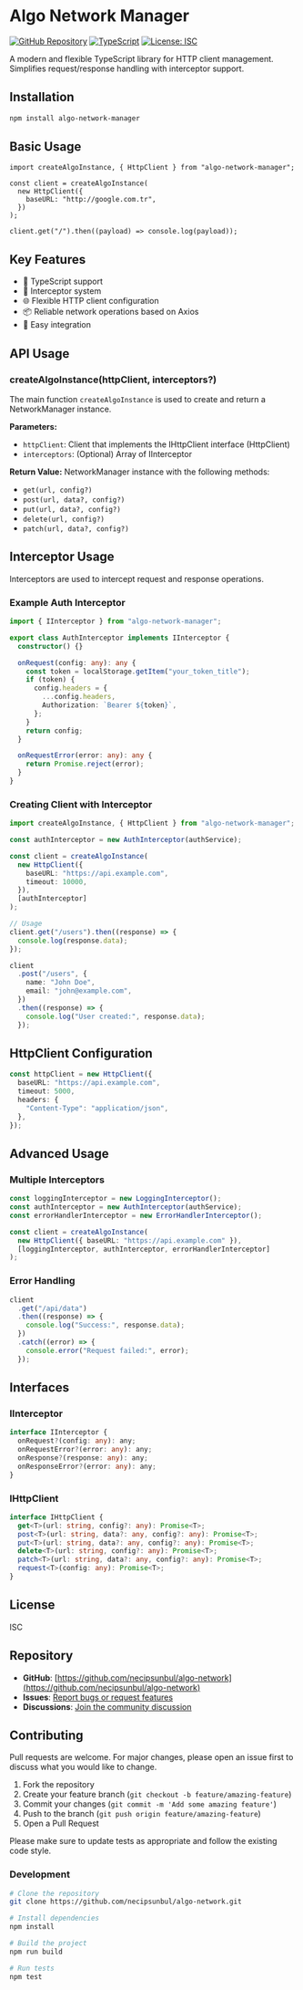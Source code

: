 # Algo Network Manager

[![GitHub Repository](https://img.shields.io/badge/GitHub-algo--network-blue?logo=github)](https://github.com/necipsunbul/algo-network)
[![TypeScript](https://img.shields.io/badge/TypeScript-100%25-blue?logo=typescript)](https://github.com/necipsunbul/algo-network)
[![License: ISC](https://img.shields.io/badge/License-ISC-green.svg)](https://github.com/necipsunbul/algo-network/blob/master/LICENSE)

A modern and flexible TypeScript library for HTTP client management. Simplifies request/response handling with interceptor support.

## Installation

```bash
npm install algo-network-manager
```

## Basic Usage

```typescriptnpm
import createAlgoInstance, { HttpClient } from "algo-network-manager";

const client = createAlgoInstance(
  new HttpClient({
    baseURL: "http://google.com.tr",
  })
);

client.get("/").then((payload) => console.log(payload));
```

## Key Features

- 🚀 TypeScript support
- 🔧 Interceptor system
- 🌐 Flexible HTTP client configuration
- 📦 Reliable network operations based on Axios
- 🔌 Easy integration

## API Usage

### createAlgoInstance(httpClient, interceptors?)

The main function `createAlgoInstance` is used to create and return a NetworkManager instance.

**Parameters:**

- `httpClient`: Client that implements the IHttpClient interface (HttpClient)
- `interceptors`: (Optional) Array of IInterceptor

**Return Value:**
NetworkManager instance with the following methods:

- `get(url, config?)`
- `post(url, data?, config?)`
- `put(url, data?, config?)`
- `delete(url, config?)`
- `patch(url, data?, config?)`

## Interceptor Usage

Interceptors are used to intercept request and response operations.

### Example Auth Interceptor

```typescript
import { IInterceptor } from "algo-network-manager";

export class AuthInterceptor implements IInterceptor {
  constructor() {}

  onRequest(config: any): any {
    const token = localStorage.getItem("your_token_title");
    if (token) {
      config.headers = {
        ...config.headers,
        Authorization: `Bearer ${token}`,
      };
    }
    return config;
  }

  onRequestError(error: any): any {
    return Promise.reject(error);
  }
}
```

### Creating Client with Interceptor

```typescript
import createAlgoInstance, { HttpClient } from "algo-network-manager";

const authInterceptor = new AuthInterceptor(authService);

const client = createAlgoInstance(
  new HttpClient({
    baseURL: "https://api.example.com",
    timeout: 10000,
  }),
  [authInterceptor]
);

// Usage
client.get("/users").then((response) => {
  console.log(response.data);
});

client
  .post("/users", {
    name: "John Doe",
    email: "john@example.com",
  })
  .then((response) => {
    console.log("User created:", response.data);
  });
```

## HttpClient Configuration

```typescript
const httpClient = new HttpClient({
  baseURL: "https://api.example.com",
  timeout: 5000,
  headers: {
    "Content-Type": "application/json",
  },
});
```

## Advanced Usage

### Multiple Interceptors

```typescript
const loggingInterceptor = new LoggingInterceptor();
const authInterceptor = new AuthInterceptor(authService);
const errorHandlerInterceptor = new ErrorHandlerInterceptor();

const client = createAlgoInstance(
  new HttpClient({ baseURL: "https://api.example.com" }),
  [loggingInterceptor, authInterceptor, errorHandlerInterceptor]
);
```

### Error Handling

```typescript
client
  .get("/api/data")
  .then((response) => {
    console.log("Success:", response.data);
  })
  .catch((error) => {
    console.error("Request failed:", error);
  });
```

## Interfaces

### IInterceptor

```typescript
interface IInterceptor {
  onRequest?(config: any): any;
  onRequestError?(error: any): any;
  onResponse?(response: any): any;
  onResponseError?(error: any): any;
}
```

### IHttpClient

```typescript
interface IHttpClient {
  get<T>(url: string, config?: any): Promise<T>;
  post<T>(url: string, data?: any, config?: any): Promise<T>;
  put<T>(url: string, data?: any, config?: any): Promise<T>;
  delete<T>(url: string, config?: any): Promise<T>;
  patch<T>(url: string, data?: any, config?: any): Promise<T>;
  request<T>(config: any): Promise<T>;
}
```

## License

ISC

## Repository

- **GitHub**: [https://github.com/necipsunbul/algo-network](https://github.com/necipsunbul/algo-network)
- **Issues**: [Report bugs or request features](https://github.com/necipsunbul/algo-network/issues)
- **Discussions**: [Join the community discussion](https://github.com/necipsunbul/algo-network/discussions)

## Contributing

Pull requests are welcome. For major changes, please open an issue first to discuss what you would like to change.

1. Fork the repository
2. Create your feature branch (`git checkout -b feature/amazing-feature`)
3. Commit your changes (`git commit -m 'Add some amazing feature'`)
4. Push to the branch (`git push origin feature/amazing-feature`)
5. Open a Pull Request

Please make sure to update tests as appropriate and follow the existing code style.

### Development

```bash
# Clone the repository
git clone https://github.com/necipsunbul/algo-network.git

# Install dependencies
npm install

# Build the project
npm run build

# Run tests
npm test
```
